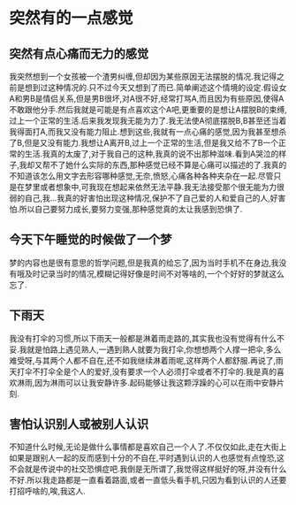 # 突然有的一点感觉

## 突然有点心痛而无力的感觉

我突然想到一个女孩被一个渣男纠缠,但却因为某些原因无法摆脱的情况.我记得之前是想到过这种情况的.只不过今天又想到了而已.简单阐述这个情境的设定.假设女A和男B是情侣关系,但是男B很坏,对A很不好,经常打骂A,而且因为有些原因,使得A不敢跟他分手.然后我就是可能是有点喜欢这个A吧,更重要的是想让A摆脱B的束缚,过上一个正常的生活.后来我发现我无能为力了.我无法使A彻底摆脱B,B甚至还当着我得面打A,而我又没有能力阻止.想到这些,我就有一点心痛的感觉,因为我甚至想杀了B,但是又没有能力.我想让A离开B,过上一个正常的生活,但是我又给不了B一个正常的生活.我真的太废了,对于我自己的这种,我真的说不出那种滋味.看到A哭泣的样子,我却又帮不了她什么实际的东西,那种感觉已经不算是心痛可以描述的了.我真的不知道该怎么用文字去形容哪种感觉,无奈,愤怒,心痛各种各种夹杂在一起.尽管只是在梦里或者想象中,可我现在想起来依然无法平静.我无法接受那个很无能为力很弱的自己,我...我真的好害怕出现这种情况,保护不了自己爱的人和爱自己的人,好害怕.所以自己要努力成长,要努力变强,那种感觉真的太让我感到恐惧了.

## 今天下午睡觉的时候做了一个梦

梦的内容也是很有意思的哲学问题,但是我真的给忘了,因为当时手机不在身边,我没有哦及时记录当时的情况,模糊记得好像是时间不对等啥的,一个个好好的梦就这么忘了.

## 下雨天

我没有打伞的习惯,所以下雨天一般都是淋着雨走路的,其实我也没有觉得有什么不妥.我就是怕路上遇见熟人,一遇到熟人就要为我打伞,你想想两个人撑一把伞,多么难受呀,与其两个人都不自在,还不如我继续淋着雨呢,这样两个人都舒服.再说了,雨天打伞不打伞全是个人的爱好,没有要求一个人必须打伞或者不打伞的.我是真的喜欢淋雨,因为淋雨可以让我安静许多.起码能够让我这颗浮躁的心可以在雨中安静片刻.

## 害怕认识别人或被别人认识

不知道什么时候,无论是做什么事情都是喜欢自己一个人了.不仅仅如此,走在大街上如果是跟别人一起的反而感到十分的不自在,平时遇到认识的人也感觉有点惶恐,这不会就是传说中的社交恐惧症吧.我倒是无所谓了,我觉得这样挺好的呀,并没有什么不好.所以我走路都是一直看着路面,或者一直低头看手机,只因为看到认识的人还要打招呼啥的,唉,我这人.
